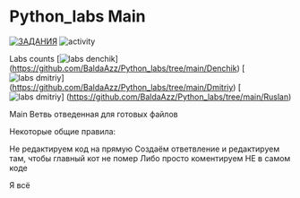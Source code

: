 # Python_labs Main
[![ЗАДАНИЯ](https://img.shields.io/static/v1?label=Google-Disk&message=%D0%97%D0%90%D0%94%D0%90%D0%9D%D0%98%D0%AF&color=red&logo=googledrive&style=for-the-badge)](https://drive.google.com/drive/folders/1Azp_k1GdCND3BvPCFtL8tq_kPquRT5UE?usp=sharing) 
![activity](https://img.shields.io/github/commit-activity/w/BaldaAzz/Python_labs?style=for-the-badge)

Labs counts
[![labs denchik](https://img.shields.io/github/directory-file-count/BaldaAzz/Python_labs/Denchik)]
(https://github.com/BaldaAzz/Python_labs/tree/main/Denchik) 
[![labs dmitriy](https://img.shields.io/github/directory-file-count/BaldaAzz/Python_labs/Dmitriy)]
(https://github.com/BaldaAzz/Python_labs/tree/main/Dmitriy) 
[![labs dmitriy](https://img.shields.io/github/directory-file-count/BaldaAzz/Python_labs/Ruslan)]
(https://github.com/BaldaAzz/Python_labs/tree/main/Ruslan) 

Main 
  Ветвь отведенная для готовых файлов
  
Некоторые общие правила:

  Не редактируем код на прямую
    Создаём ответвление и редактируем там, чтобы главный кот не помер
    Либо просто коментируем НЕ в самом коде
    
Я всё

